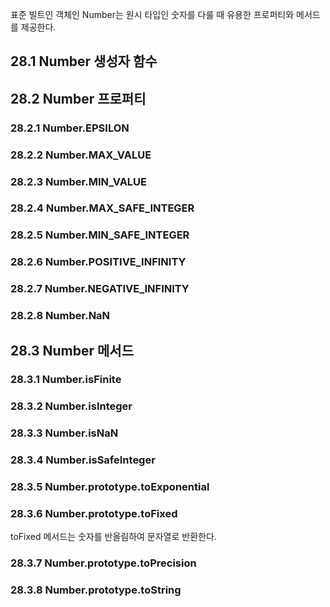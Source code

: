 표준 빌트인 객체인 Number는 원시 타입인 숫자를 다룰 때 유용한 프로퍼티와 메서드를 제공한다.

## 28.1 Number 생성자 함수

## 28.2 Number 프로퍼티
### 28.2.1 Number.EPSILON
### 28.2.2 Number.MAX_VALUE
### 28.2.3 Number.MIN_VALUE
### 28.2.4 Number.MAX_SAFE_INTEGER
### 28.2.5 Number.MIN_SAFE_INTEGER
### 28.2.6 Number.POSITIVE_INFINITY
### 28.2.7 Number.NEGATIVE_INFINITY
### 28.2.8 Number.NaN

## 28.3 Number 메서드
### 28.3.1 Number.isFinite
### 28.3.2 Number.isInteger
### 28.3.3 Number.isNaN
### 28.3.4 Number.isSafeInteger
### 28.3.5 Number.prototype.toExponential
### 28.3.6 Number.prototype.toFixed
toFixed 메서드는 숫자를 반올림하여 문자열로 반환한다.
### 28.3.7 Number.prototype.toPrecision
### 28.3.8 Number.prototype.toString



